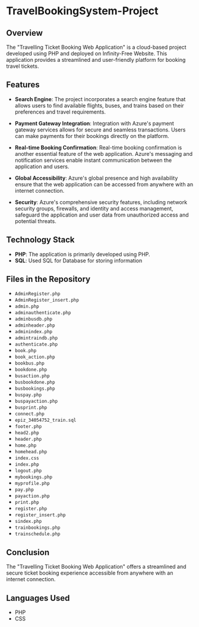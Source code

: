 # TravelBookingSystem-Project

## Overview

The "Travelling Ticket Booking Web Application" is a cloud-based project developed using PHP and deployed on Infinity-Free Website. This application provides a streamlined and user-friendly platform for booking travel tickets.

## Features

- **Search Engine**: The project incorporates a search engine feature that allows users to find available flights, buses, and trains based on their preferences and travel requirements.

- **Payment Gateway Integration**: Integration with Azure's payment gateway services allows for secure and seamless transactions. Users can make payments for their bookings directly on the platform.

- **Real-time Booking Confirmation**: Real-time booking confirmation is another essential feature of the web application. Azure's messaging and notification services enable instant communication between the application and users.

- **Global Accessibility**: Azure's global presence and high availability ensure that the web application can be accessed from anywhere with an internet connection.

- **Security**: Azure's comprehensive security features, including network security groups, firewalls, and identity and access management, safeguard the application and user data from unauthorized access and potential threats.

## Technology Stack

- **PHP**: The application is primarily developed using PHP.
- **SQL**: Used SQL for Database for storing information

## Files in the Repository

- `AdminRegister.php`
- `AdminRegister_insert.php`
- `admin.php`
- `adminauthenticate.php`
- `adminbusdb.php`
- `adminheader.php`
- `adminindex.php`
- `admintraindb.php`
- `authenticate.php`
- `book.php`
- `book_action.php`
- `bookbus.php`
- `bookdone.php`
- `busaction.php`
- `busbookdone.php`
- `busbookings.php`
- `buspay.php`
- `buspayaction.php`
- `busprint.php`
- `connect.php`
- `epiz_34054752_train.sql`
- `footer.php`
- `head2.php`
- `header.php`
- `home.php`
- `homehead.php`
- `index.css`
- `index.php`
- `logout.php`
- `mybookings.php`
- `myprofile.php`
- `pay.php`
- `payaction.php`
- `print.php`
- `register.php`
- `register_insert.php`
- `sindex.php`
- `trainbookings.php`
- `trainschedule.php`

## Conclusion

The "Travelling Ticket Booking Web Application" offers a streamlined and secure ticket booking experience accessible from anywhere with an internet connection.

## Languages Used

- PHP
- CSS
